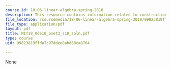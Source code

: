 ```yaml
---
course_id: 18-06-linear-algebra-spring-2010
description: This resource contains information related to construction a matrices.
file_location: /coursemedia/18-06-linear-algebra-spring-2010/99823819ffda7c97ddee8abd68ca8764_MIT18_06S10_pset3_s10_soln.pdf
file_type: application/pdf
layout: pdf
title: MIT18_06S10_pset3_s10_soln.pdf
type: course
uid: 99823819ffda7c97ddee8abd68ca8764

---
```

None